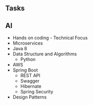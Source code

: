 ## Tasks 

## AI 
- Hands on coding - Technical Focus 
- Microservices 
- Java 8 
- Data Structure and Algorithms
    - Python   
- AWS 
- Spring Boot 
    - REST API
    - Swagger 
    - Hibernate 
    - Spring Security 
- Design Patterns 
